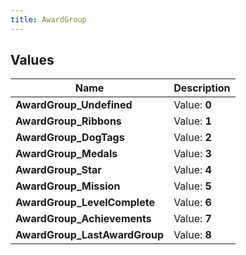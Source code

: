 ```yaml
---
title: AwardGroup
---
```


## Values
| Name | Description |
| ---- | ----------- |
| **AwardGroup_Undefined** | Value: **0** |
| **AwardGroup_Ribbons** | Value: **1** |
| **AwardGroup_DogTags** | Value: **2** |
| **AwardGroup_Medals** | Value: **3** |
| **AwardGroup_Star** | Value: **4** |
| **AwardGroup_Mission** | Value: **5** |
| **AwardGroup_LevelComplete** | Value: **6** |
| **AwardGroup_Achievements** | Value: **7** |
| **AwardGroup_LastAwardGroup** | Value: **8** |

